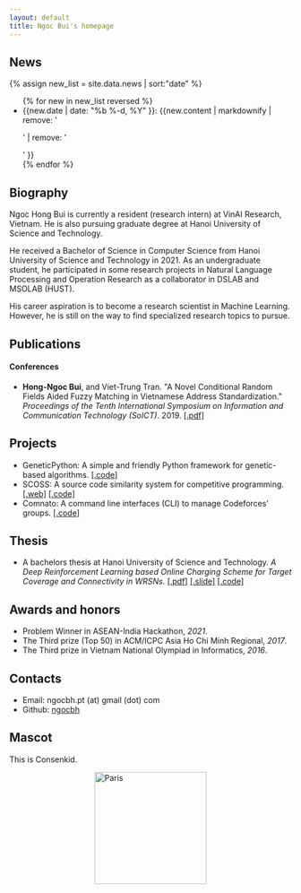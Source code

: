 ```yaml
---
layout: default
title: Ngoc Bui's homepage
---
```


## News
{% assign new_list = site.data.news | sort:"date" %}
<ul>
{% for new in new_list reversed %}
    <li>{{new.date | date: "%b %-d, %Y" }}: {{new.content | markdownify | remove: '<p>' | remove: '</p>' }}</li>
{% endfor %}
</ul>

## Biography

Ngoc Hong Bui is currently a resident (research intern) at VinAI Research, Vietnam. 
He is also pursuing graduate degree at Hanoi University of Science and Technology.

He received a Bachelor of Science in Computer Science from Hanoi University of Science and Technology in 2021. As an undergraduate student, he participated in some research projects in Natural Language Processing and Operation Research as a collaborator in DSLAB and MSOLAB (HUST).

His career aspiration is to become a research scientist in Machine Learning. However, he is still on the way to find specialized research topics to pursue.

## Publications

#### Conferences

* **Hong-Ngoc Bui**, and Viet-Trung Tran. "A Novel Conditional Random Fields Aided Fuzzy Matching in Vietnamese Address Standardization." *Proceedings of the Tenth International Symposium on Information and Communication Technology (SoICT)*. 2019. [[.pdf]](/assets/pdf/ngocbh_soict_2019.pdf)

## Projects

* GeneticPython: A simple and friendly Python framework for genetic-based algorithms. [[.code]](https://github.com/ngocbh/geneticpython)
* SCOSS: A source code similarity system for competitive programming. [[.web]](http://scoss.soict.ai/) [[.code]](https://github.com/BK-SCOSS/scoss)
* Comnato: A command line interfaces (CLI) to manage Codeforces’ groups. [[.code]](https://github.com/ngocbh/codeforces-management-tools)

## Thesis

* A bachelors thesis at Hanoi University of Science and Technology. *A Deep Reinforcement Learning based Online Charging Scheme for Target Coverage and Connectivity in WRSNs.* [[.pdf]](/assets/pdf/ngocbh_thesis__en_.pdf) [[.slide]](/assets/pdf/ngocbh_thesis_slides.pdf) [[.code]](https://github.com/ngocbh/odmc-wrsn)

## Awards and honors

* Problem Winner in ASEAN-India Hackathon, *2021*.
* The Third prize (Top 50) in ACM/ICPC Asia Ho Chi
Minh Regional, *2017*.
* The Third prize in Vietnam National Olympiad in Informatics, *2016*.

<h2 id='contact'>Contacts</h2>

* Email: ngocbh.pt (at) gmail (dot) com
* Github: [ngocbh](https://github.com/ngocbh)

## Mascot

This is Consenkid.

<img src="{{ '/assets/images/cosenkid.jpg' | relative_url }}" width="200" height="200" alt="Paris" style='display: block;margin-left: auto;margin-right: auto;'/>


